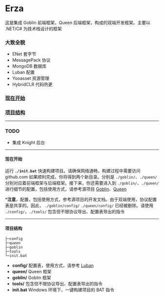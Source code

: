 # Erza

这是集成 Goblin 前端框架，Queen 后端框架，构成的双端开发框架。主要以 .NET/C# 为技术栈设计的框架

### 大致全貌

- ENet 套字节
- MessagePack 协议
- MongoDB 数据库
- Luban 配置
- Yooasset 资源管理
- HybridCLR 代码热更

### [现在开始](#qstart)

### [项目结构](#projectcatalog)

---

### TODO

- 集成 Knight 后台

---

#### <span id="qstart">现在开始</span>

  运行 **`./init.bat`** 快速构建项目。请确保网络通畅，构建过程中需要访问 github.com 如果顺利完成，你将得到两个新目录。分别是 `./goblin/`、`./queen/` 分别对应着前端框架与后端框架。接下来，你还需要进入到   `./goblin/`、`./queen/` 进行细节的配置，包括使用方式，请参考源项目 [Goblin](https://github.com/wantdabo/goblin)、[Queen](https://github.com/wantdabo/goblin)

  ***注意**，配置，包括使用方式，参考源项目的开发文档。由于双端使用，协议配置表是共享的。因此， `./goblin/config/` `./queen/config/` 已经被删除。请使用  `./config/`，`./tools/` 包含但不限协议导出、配置表导出的指令

---

#### 项目结构

```text
├─config
├─queen
├─goblin
├─tools
└─init.bat
```

- **config/** 配置表，使用方式，请参考 [Luban](https://github.com/focus-creative-games/luban)
- **queen/** Queen 框架
- **goblin/** Goblin 框架
- **tools/** 包含但不限协议导出、配置表导出的指令
- **init.bat** Windows 环境下，一键构建项目的 BAT 指令
